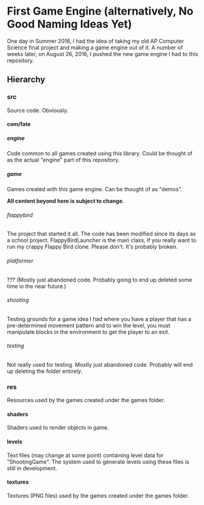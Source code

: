 # First Game Engine (alternatively, No Good Naming Ideas Yet)

One day in Summer 2016, I had the idea of taking my old AP Computer Science final project and making a game engine out of it. A number of weeks later, on August 26, 2016, I pushed the new game engine I had to this repository.

## Hierarchy

### src

Source code. Obviously.

#### com/fate

##### engine

Code common to all games created using this library. Could be thought of as the actual "engine" part of this repository.

##### game

Games created with this game engine. Can be thought of as "demos".

**All content beyond here is subject to change.**

###### flappybird

The project that started it all. The code has been modified since its days as a school project. FlappyBirdLauncher is the main class, if you really want to run my crappy Flappy Bird clone. Please don't. It's probably broken.

###### platformer

??? (Mostly just abandoned code. Probably going to end up deleted some time in the near future.)

###### shooting

Testing grounds for a game idea I had where you have a player that has a pre-determined movement pattern and to win the level, you must manipulate blocks in the environment to get the player to an exit.

###### testing

Not really used for testing. Mostly just abandoned code. Probably will end up deleting the folder entirely.


### res

Resources used by the games created under the games folder.

#### shaders

Shaders used to render objects in game.

#### levels

Text files (may change at some point) containing level data for "ShootingGame". The system used to generate levels using these files is still in development.

#### textures

Textures (PNG files) used by the games created under the games folder.
